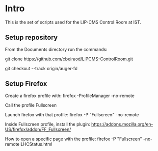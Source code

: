 # Intro

This is the set of scripts used for the LIP-CMS Control Room at IST.

## Setup repository

From the Documents directory run the commands:

git clone https://github.com/cbeiraod/LIPCMS-ControlRoom.git

git checkout --track origin/auger-fd

## Setup Firefox

Create a firefox profile with: firefox -ProfileManager -no-remote

Call the profile Fullscreen

Launch firefox with that profile: firefox -P "Fullscreen" -no-remote

Inside Fullscreen profile, install the plugin: https://addons.mozilla.org/en-US/firefox/addon/FF_Fullscreen/

How to open a specific page with the profile: firefox -P "Fullscreen" -no-remote LHCStatus.html
